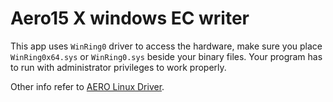 # Aero15 X windows EC writer
This app uses `WinRing0` driver to access the hardware, make sure you place `WinRing0x64.sys` or `WinRing0.sys` beside your binary files.
Your program has to run with administrator privileges to work properly.

Other info refer to [AERO Linux Driver](https://github.com/tangalbert919/p37-ec-aero-15/blob/master/Aero%2015%20Fan%20Control%20Registers.md).